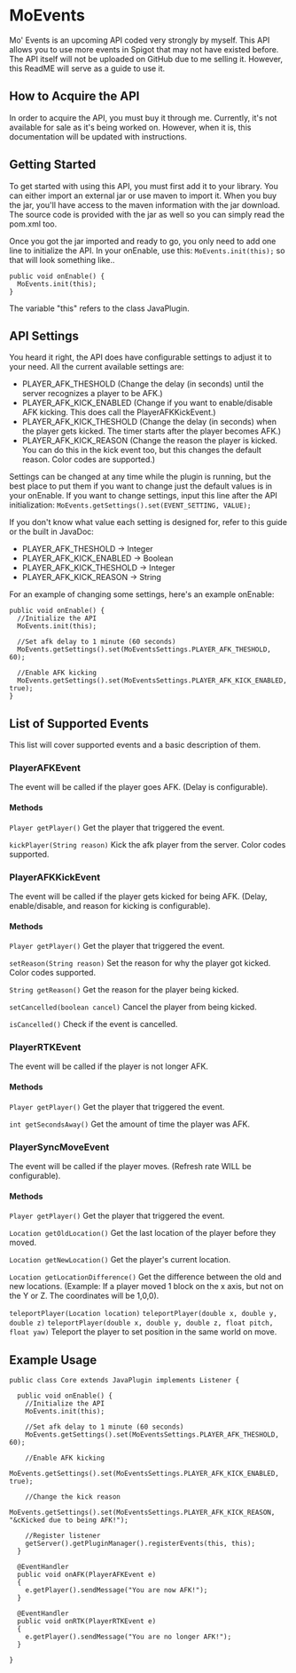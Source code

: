 # MoEvents
Mo' Events is an upcoming API coded very strongly by myself. This API allows you to use more events in Spigot that may not have existed before. The API itself will not be uploaded on GitHub due to me selling it. However, this ReadME will serve as a guide to use it.

## How to Acquire the API
In order to acquire the API, you must buy it through me. Currently, it's not available for sale as it's being worked on. However, when it is, this documentation will be updated with instructions.

## Getting Started
To get started with using this API, you must first add it to your library. You can either import an external jar or use maven to import it. When you buy the jar, you'll have access to the maven information with the jar download. The source code is provided with the jar as well so you can simply read the pom.xml too. 

Once you got the jar imported and ready to go, you only need to add one line to initialize the API. In your onEnable, use this:
```MoEvents.init(this);```
so that will look something like..
```
public void onEnable() {
  MoEvents.init(this);
}
```
The variable "this" refers to the class JavaPlugin.

## API Settings
You heard it right, the API does have configurable settings to adjust it to your need. All the current available settings are:
- PLAYER_AFK_THESHOLD (Change the delay (in seconds) until the server recognizes a player to be AFK.)
- PLAYER_AFK_KICK_ENABLED (Change if you want to enable/disable AFK kicking. This does call the PlayerAFKKickEvent.)
- PLAYER_AFK_KICK_THESHOLD (Change the delay (in seconds) when the player gets kicked. The timer starts after the player becomes AFK.)
- PLAYER_AFK_KICK_REASON (Change the reason the player is kicked. You can do this in the kick event too, but this changes the default reason. Color codes are supported.)

Settings can be changed at any time while the plugin is running, but the best place to put them if you want to change just the default values is in your onEnable. If you want to change settings, input this line after the API initialization:
```MoEvents.getSettings().set(EVENT_SETTING, VALUE);```

If you don't know what value each setting is designed for, refer to this guide or the built in JavaDoc:
- PLAYER_AFK_THESHOLD -> Integer
- PLAYER_AFK_KICK_ENABLED -> Boolean
- PLAYER_AFK_KICK_THESHOLD -> Integer
- PLAYER_AFK_KICK_REASON -> String

For an example of changing some settings, here's an example onEnable:
```
public void onEnable() {
  //Initialize the API
  MoEvents.init(this);
  
  //Set afk delay to 1 minute (60 seconds)
  MoEvents.getSettings().set(MoEventsSettings.PLAYER_AFK_THESHOLD, 60);
  
  //Enable AFK kicking
  MoEvents.getSettings().set(MoEventsSettings.PLAYER_AFK_KICK_ENABLED, true);
}
```

## List of Supported Events
This list will cover supported events and a basic description of them.

### PlayerAFKEvent
The event will be called if the player goes AFK. (Delay is configurable).

#### Methods

```Player getPlayer()```
Get the player that triggered the event.

```kickPlayer(String reason)```
Kick the afk player from the server. Color codes supported.

### PlayerAFKKickEvent
The event will be called if the player gets kicked for being AFK. (Delay, enable/disable, and reason for kicking is configurable).

#### Methods

```Player getPlayer()```
Get the player that triggered the event.

```setReason(String reason)```
Set the reason for why the player got kicked. Color codes supported.

```String getReason()```
Get the reason for the player being kicked.

```setCancelled(boolean cancel)```
Cancel the player from being kicked.

```isCancelled()```
Check if the event is cancelled.

### PlayerRTKEvent
The event will be called if the player is not longer AFK.

#### Methods

```Player getPlayer()```
Get the player that triggered the event.

```int getSecondsAway()```
Get the amount of time the player was AFK.

### PlayerSyncMoveEvent
The event will be called if the player moves. (Refresh rate WILL be configurable).

#### Methods

```Player getPlayer()```
Get the player that triggered the event.

```Location getOldLocation()```
Get the last location of the player before they moved.

```Location getNewLocation()```
Get the player's current location.

```Location getLocationDifference()```
Get the difference between the old and new locations. (Example: If a player moved 1 block on the x axis, but not on the Y or Z. The coordinates will be 1,0,0).

```teleportPlayer(Location location)```
```teleportPlayer(double x, double y, double z)```
```teleportPlayer(double x, double y, double z, float pitch, float yaw)```
Teleport the player to set position in the same world on move.

## Example Usage

```
public class Core extends JavaPlugin implements Listener {
  
  public void onEnable() {
    //Initialize the API
    MoEvents.init(this);
    
    //Set afk delay to 1 minute (60 seconds)
    MoEvents.getSettings().set(MoEventsSettings.PLAYER_AFK_THESHOLD, 60);
    
    //Enable AFK kicking
    MoEvents.getSettings().set(MoEventsSettings.PLAYER_AFK_KICK_ENABLED, true);
    
    //Change the kick reason
    MoEvents.getSettings().set(MoEventsSettings.PLAYER_AFK_KICK_REASON, "&cKicked due to being AFK!");
    
    //Register listener
    getServer().getPluginManager().registerEvents(this, this);
  }
  
  @EventHandler
  public void onAFK(PlayerAFKEvent e)
  {
    e.getPlayer().sendMessage("You are now AFK!");
  }
  
  @EventHandler
  public void onRTK(PlayerRTKEvent e)
  {
    e.getPlayer().sendMessage("You are no longer AFK!");
  }
  
}
```
